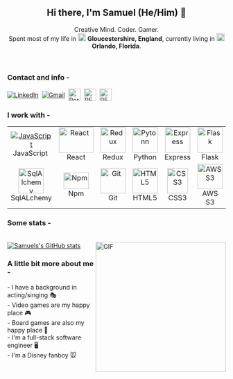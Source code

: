 <h2 align="center">Hi there, I'm Samuel (He/Him) 👋</h2>
<p font-weight='300px' align="center">Creative Mind. Coder. Gamer. </br>
Spent most of my life in <img src="https://image.flaticon.com/icons/svg/197/197485.svg" width="18"/> <b>Gloucestershire, England</b>, currently living in
<img src="https://image.flaticon.com/icons/svg/197/197484.svg" width="18"/> <b>Orlando, Florida</b>.
</p>
<br/>

<h3 font-weight='300px' align="left">Contact and info -</h3>
<a href="https://www.linkedin.com/in/samuelnunn90/"><img align="center" src="https://img.shields.io/badge/linkedin-%230077B5.svg?&style=for-the-badge&logo=linkedin&logoColor=white" alt="LinkedIn" /></a>&nbsp;
<a href="mailto:samuelnunn90@gmail.com?subject=GitHub"><img align="center" border-radius='25px'src="https://img.shields.io/badge/gmail-%23D14836.svg?&style=for-the-badge&logo=gmail&logoColor=white" alt="Gmail"/></a>&nbsp;
<a href="https://www.samuel-nunn.com"><img align="center" height='28px' src="https://img.shields.io/badge/-PORTFOLIO-6100A5" alt="Portfolio"/></a>&nbsp;
<a href="https://docs.google.com/document/d/1oMLge7zK7Hqxf9LOet9-iMOkQJN8RPT08_LOL2nRGiE/edit"><img align="center" height='28px' src="https://img.shields.io/badge/-RESUME-00C58E" alt="RESUME"/></a>&nbsp;
<a href="https://angel.co/u/samuel-nunn"><img align="center" height='28px' src="https://img.shields.io/badge/-AngelList-yellow" alt="RESUME" color='white'/></a>&nbsp;
</br>

<h3 font-weight='300px' align="left">I work with -</h3>
<table>
  <tr>
    <td align="center" width="96">
      <a href="https://github.com/Samuelnunn">
        <img src="https://www.gran-turismo.com/gtsport/decal/5125114039554278920_1.png"  alt="JavaScript" />
      </a>
      <br>JavaScript&nbsp;
    </td>
    <td align="center" width="96">
      <a href="https://github.com/Samuelnunn">
        <img src="https://upload.wikimedia.org/wikipedia/commons/thumb/a/a7/React-icon.svg/1920px-React-icon.svg.png" height='58px' width='80px' alt="React" />
      </a>
      <br>React
    </td>
    <td align="center" width="96">
      <a href="https://github.com/Samuelnunn">
        <img src="https://avatars.githubusercontent.com/u/13142323?s=400&v=4" height='58px' width='58px'  alt="Redux" />
      </a>
      <br>Redux
    </td>
    <td align="center" width="96">
      <a href="https://github.com/Samuelnunn">
        <img src="https://camo.githubusercontent.com/888e388801f947dec7c3d843942c277af25fe2b1aed1821542c4e711f210312a/68747470733a2f2f75706c6f61642e77696b696d656469612e6f72672f77696b6970656469612f636f6d6d6f6e732f7468756d622f632f63332f507974686f6e2d6c6f676f2d6e6f746578742e7376672f37363870782d507974686f6e2d6c6f676f2d6e6f746578742e7376672e706e67" height='58px' width='58px' alt="Pytonn" />
      </a>
      <br>Python
    </td>
   <td align="center" width="96">
      <a href="https://github.com/Samuelnunn">
        <img src="https://cdn.worldvectorlogo.com/logos/express-109.svg" height='58px' width='58px' alt="Express" />
      </a>
      <br>Express
    </td>
    <td align="center" width="96">
      <a href="https://github.com/Samuelnunn">
        <img src="https://kevin-brown.com/images/flask-logo.svg" height='58px' width='58px' alt="Flask" />
      </a>
      <br>Flask
    </td>
    <td align="center" width="96">
      <a href="https://github.com/Samuelnunn">
        <img src="https://cdn.worldvectorlogo.com/logos/sequelize.svg" height='58px' width='58px' alt="Sequelize" />
      </a>
      <br>Sequelize
    </td>
    <td align="center" width="96">
      <a href="https://github.com/Samuelnunn">
        <img src="https://wiki.postgresql.org/images/thumb/a/a4/PostgreSQL_logo.3colors.svg/540px-PostgreSQL_logo.3colors.svg.png" height='58px' width='58px' alt="PostgreSQL" />
      </a>
      <br>PostgreSQL
    </td>
<td align="center" width="96">
      <a href="https://github.com/Samuelnunn">
        <img src="https://www.svgrepo.com/show/7344/sql-file-format-symbol.svg" height='58px' width='58px' alt="Sql" />
      </a>
      <br>Sql
</td>
  </tr>
  <tr>
  <td align="center" width="96">
      <a href="https://github.com/Samuelnunn">
        <img src="https://assets.dryicons.com/uploads/icon/svg/11921/238a4a3d-7671-409b-b20e-fb7bc2010f9e.svg" height='58px' width='58px' alt="SqlAlchemy" />
      </a>
      <br>SqlALchemy
  </td>
<td align="center" width="96">
      <a href="https://github.com/Samuelnunn">
        <img src="https://upload.wikimedia.org/wikipedia/commons/thumb/d/db/Npm-logo.svg/800px-Npm-logo.svg.png" height='38px' width='58px' align='bottom' alt="Npm" />
      </a>
      <br>Npm
</td>
<td align="center" width="96">
      <a href="https://github.com/Samuelnunn">
        <img src="https://upload.wikimedia.org/wikipedia/commons/thumb/3/3f/Git_icon.svg/97px-Git_icon.svg.png" height='58px' width='58px' alt="Git" />
      </a>
      <br>Git
</td>
<td align="center" width="96">
      <a href="https://github.com/Samuelnunn">
        <img src="https://upload.wikimedia.org/wikipedia/commons/thumb/6/61/HTML5_logo_and_wordmark.svg/512px-HTML5_logo_and_wordmark.svg.png" height='58px' width='58px' alt="HTML5" />
      </a>
      <br>HTML5
</td>
<td align="center" width="96">
      <a href="https://github.com/Samuelnunn">
        <img src="https://upload.wikimedia.org/wikipedia/commons/thumb/d/d5/CSS3_logo_and_wordmark.svg/363px-CSS3_logo_and_wordmark.svg.png" height='58px' width='48px' alt="CSS3" />
      </a>
      <br>CSS3
</td>
<td align="center" width="96">
      <a href="https://github.com/Samuelnunn">
        <img src="https://upload.wikimedia.org/wikipedia/commons/thumb/b/bc/Amazon-S3-Logo.svg/931px-Amazon-S3-Logo.svg.png" height='58px' width='58px' alt="AWS S3" />
      </a>
      <br>AWS S3
</td>
<td align="center" width="96">
      <a href="https://github.com/Samuelnunn">
        <img src="https://iconape.com/wp-content/files/xn/371066/svg/371066.svg" height='58px' width='58px' alt="Heroku" />
      </a>
      <br>Heroku
</td>
    <td align="center" width="96">
      <a href="https://github.com/Samuelnunn">
        <img src="https://raw.githubusercontent.com/PowerShell/PowerShell/master/assets/ps_black_128.svg" height='58px' width='58px' alt="Powershell" />
      </a>
      <br>Powershell
    </td>
        <td align="center" width="96">
      <a href="https://github.com/Samuelnunn">
        <img src="https://www.docker.com/sites/default/files/d8/2019-07/Moby-logo.png" height='58px' width='88px' alt="Docker" />
      </a>
      <br>Docker
    </td>
  </tr>
</table>

<h3 font-weight='300px' align="left">Some stats - </h3>

<br/>[![Samuels's GitHub stats](https://github-readme-stats.vercel.app/api?username=Samuelnunn)](https://github.com/M-eLL/github-readme-stats)
<img align="right" alt="GIF" src="https://media.giphy.com/media/H1dxi6xdh4NGQCZSvz/giphy.gif" height="300" />

<h3 font-weight='300px' align="left">A little bit more about me -</h3>
<p font-weight='50px' align="left">
  - I have a background in acting/singing 🎭 </br>
  - Video games are my happy place 🎮 </br>
  - Board games are also my happy place 🎲 </br>
  - I'm a full-stack software engineer 🖥️</br>
  - I'm a Disney fanboy 🐭 </br>
</p>
 </br>
